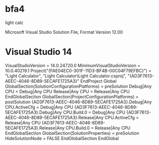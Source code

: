 # bfa4
light calc

Microsoft Visual Studio Solution File, Format Version 12.00
# Visual Studio 14
VisualStudioVersion = 14.0.24720.0
MinimumVisualStudioVersion = 10.0.40219.1
Project("{FAE04EC0-301F-11D3-BF4B-00C04F79EFBC}") = "Light Calculator", "Light Calculator\Light Calculator.csproj", "{AD3F7613-AEEC-4046-8D89-5ECAFE1725A3}"
EndProject
Global
	GlobalSection(SolutionConfigurationPlatforms) = preSolution
		Debug|Any CPU = Debug|Any CPU
		Release|Any CPU = Release|Any CPU
	EndGlobalSection
	GlobalSection(ProjectConfigurationPlatforms) = postSolution
		{AD3F7613-AEEC-4046-8D89-5ECAFE1725A3}.Debug|Any CPU.ActiveCfg = Debug|Any CPU
		{AD3F7613-AEEC-4046-8D89-5ECAFE1725A3}.Debug|Any CPU.Build.0 = Debug|Any CPU
		{AD3F7613-AEEC-4046-8D89-5ECAFE1725A3}.Release|Any CPU.ActiveCfg = Release|Any CPU
		{AD3F7613-AEEC-4046-8D89-5ECAFE1725A3}.Release|Any CPU.Build.0 = Release|Any CPU
	EndGlobalSection
	GlobalSection(SolutionProperties) = preSolution
		HideSolutionNode = FALSE
	EndGlobalSection
EndGlobal
